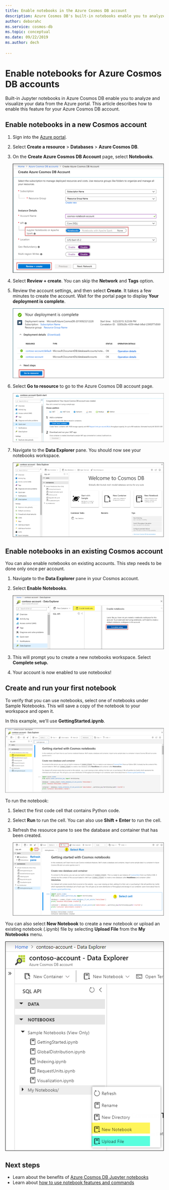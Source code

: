 ```yaml
---
title: Enable notebooks in the Azure Cosmos DB account
description: Azure Cosmos DB's built-in notebooks enable you to analyze and visualize your data from within the Portal. This article describes how to enable this feature for Cosmos accounts. 
author: deborahc
ms.service: cosmos-db
ms.topic: conceptual
ms.date: 09/22/2019
ms.author: dech

---
```


# Enable notebooks for Azure Cosmos DB accounts

Built-in Jupyter notebooks in Azure Cosmos DB enable you to analyze and visualize your data from the Azure portal. This article describes how to enable this feature for your Azure Cosmos DB account.

## Enable notebooks in a new Cosmos account
1. Sign into the [Azure portal](https://portal.azure.com/).
1. Select **Create a resource** > **Databases** > **Azure Cosmos DB**.
1. On the **Create Azure Cosmos DB Account** page, select **Notebooks**. 
 
    ![Select notebooks option in Azure Cosmos DB Create blade](media/enable-notebooks/create-new-account-with-notebooks.png)
1. Select **Review + create**. You can skip the **Network** and **Tags** option. 
1. Review the account settings, and then select **Create**. It takes a few minutes to create the account. Wait for the portal page to display **Your deployment is complete**. 

    ![The Azure portal Notifications pane](media/enable-notebooks/create-new-account-with-notebooks-complete.png)
1. Select **Go to resource** to go to the Azure Cosmos DB account page. 

    ![The Azure Cosmos DB account page](../../includes/media/cosmos-db-create-dbaccount/azure-cosmos-db-account-created-3.png)

1. Navigate to the **Data Explorer** pane. You should now see your notebooks workspace.

    ![New Azure Cosmos DB notebooks workspace](media/enable-notebooks/new-notebooks-workspace.png)

## Enable notebooks in an existing Cosmos account
You can also enable notebooks on existing accounts. This step needs to be done only once per account.

1. Navigate to the **Data Explorer** pane in your Cosmos account.
1. Select **Enable Notebooks**.

    ![Create a new notebooks workspace in Data Explorer](media/enable-notebooks/enable-notebooks-workspace.png)
1. This will prompt you to create a new notebooks workspace. Select **Complete setup.**
1. Your account is now enabled to use notebooks!

## Create and run your first notebook

To verify that you can use notebooks, select one of notebooks under Sample Notebooks. This will save a copy of the notebook to your workspace and open it.

In this example, we'll use **GettingStarted.ipynb**. 

![View GettingStarted.ipynb notebook](media/enable-notebooks/select-getting-started-notebook.png)

To run the notebook:
1. Select the first code cell that contains Python code. 
1. Select **Run** to run the cell. You can also use **Shift + Enter** to run the cell.
1. Refresh the resource pane to see the database and container that has been created.

    ![Run getting started notebook](media/enable-notebooks/run-first-notebook-cell.png)

You can also select **New Notebook** to create a new notebook or upload an existing notebook  (.ipynb) file by selecting **Upload File** from the **My Notebooks** menu. 

![Create or upload a new notebook](media/enable-notebooks/create-or-upload-new-notebook.png)

## Next steps

- Learn about the benefits of [Azure Cosmos DB Jupyter notebooks](cosmosdb-jupyter-notebooks.md)
- Learn about [how to use notebook features and commands](use-notebook-features-and-commands.md)